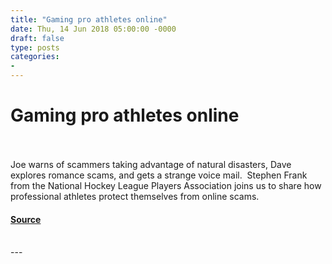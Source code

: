 ```yaml
---
title: "Gaming pro athletes online"
date: Thu, 14 Jun 2018 05:00:00 -0000
draft: false
type: posts
categories: 
- 
---
```

# Gaming pro athletes online

<br/>

<br/>
Joe warns of scammers taking advantage of natural disasters, Dave explores romance scams, and gets a strange voice mail.  Stephen Frank from the National Hockey League Players Association joins us to share how professional athletes protect themselves from online scams.

#### [Source](https://thecyberwire.com/podcasts/career-notes/3/notes)

<br/>
---
